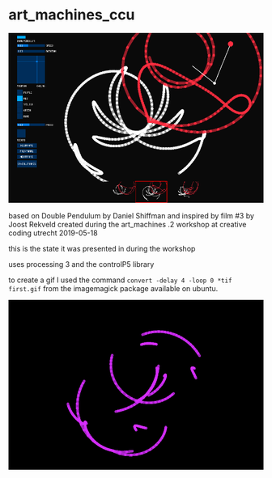 # art_machines_ccu

![screenshot of the program with 3 frames created](ui.png)


based on Double Pendulum by Daniel Shiffman and inspired by film #3 by Joost Rekveld
created during the art_machines .2 workshop at creative coding utrecht 2019-05-18

this is the state it was presented in during the workshop

uses processing 3 and the controlP5 library

to create a gif I used the command `convert -delay 4 -loop 0 *tif first.gif` from the imagemagick package available on ubuntu.

![an example gif](first.gif)
